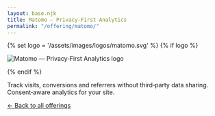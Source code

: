 ```yaml
---
layout: base.njk
title: Matomo — Privacy‑First Analytics
permalink: "/offering/matomo/"
---
```


{% set logo = '/assets/images/logos/matomo.svg' %}
{% if logo %}<p><img src="{{ logo }}" alt="Matomo — Privacy‑First Analytics logo" style="max-height:56px"></p>{% endif %}

Track visits, conversions and referrers without third‑party data sharing. Consent‑aware analytics for your site.

<p class="mt-4"><a href="/offering/">← Back to all offerings</a></p>

